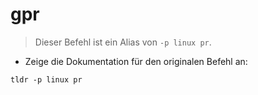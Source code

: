 # gpr

> Dieser Befehl ist ein Alias von `-p linux pr`.

- Zeige die Dokumentation für den originalen Befehl an:

`tldr -p linux pr`
